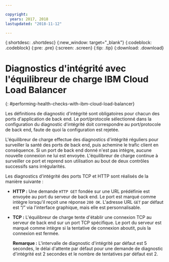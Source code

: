 ```yaml
---

copyright:
  years: 2017, 2018
lastupdated: "2018-11-12"

---
```


{:shortdesc: .shortdesc}
{:new_window: target="_blank"}
{:codeblock: .codeblock}
{:pre: .pre}
{:screen: .screen}
{:tip: .tip}
{:download: .download}

# Diagnostics d'intégrité avec l'équilibreur de charge IBM Cloud Load Balancer
{: #performing-health-checks-with-ibm-cloud-load-balancer}

Les définitions de diagnostic d'intégrité sont obligatoires pour chacun des ports d'application de back end. Le port/protocole sélectionné dans la configuration du diagnostic d'intégrité doit correspondre au port/protocole de back end, faute de quoi la configuration est rejetée. 

L'équilibreur de charge effectue des diagnostics d'intégrité réguliers pour surveiller la santé des ports de back end, puis achemine le trafic client en conséquence. Si un port de back end donné n'est pas intègre, aucune nouvelle connexion ne lui est envoyée. L'équilibreur de charge continue à surveiller ce port et reprend son utilisation au bout de deux contrôles successifs sans irrégularités. 

Les diagnostics d'intégrité des ports TCP et HTTP sont réalisés de la manière suivante :

* **HTTP :** Une demande `HTTP GET` fondée sur une URL prédéfinie est envoyée au port du serveur de back end. Le port est marqué comme intègre lorsqu'il reçoit une réponse `200 OK`. L'adresse URL `GET` par défaut est “/” via l'interface graphique, mais elle est personnalisable. 

* **TCP :** L'équilibreur de charge tente d'établir une connexion TCP au serveur de back end sur un port TCP spécifique. Le port du serveur est marqué comme intègre si la tentative de connexion aboutit, puis la connexion est fermée. 

	**Remarque :** L'intervalle de diagnostic d'intégrité par défaut est 5 secondes, le délai d'attente par défaut pour une demande de diagnostic d'intégrité est 2 secondes et le nombre de tentatives par défaut est 2. 
